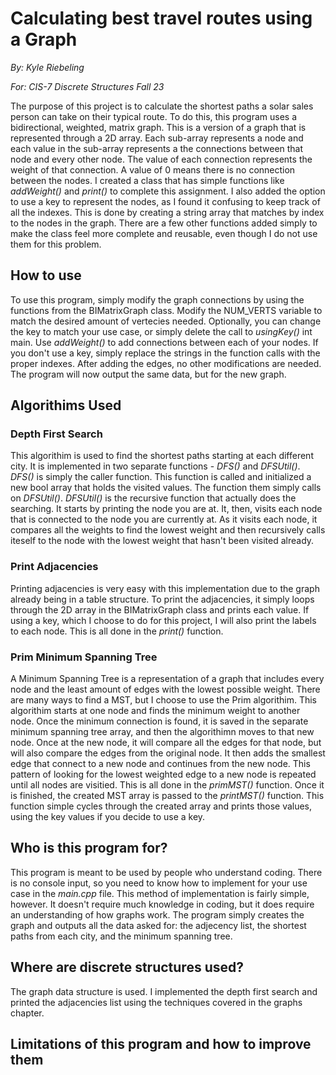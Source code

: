 # Calculating best travel routes using a Graph

*By: Kyle Riebeling*

*For: CIS-7 Discrete Structures Fall 23*

The purpose of this project is to calculate the shortest paths a solar sales person can take on their typical route. To do this, this program uses a bidirectional, weighted, matrix graph. This is a version of a graph that is represented through a 2D array. Each sub-array represents a node and each value in the sub-array represents a the connections between that node and every other node. The value of each connection represents the weight of that connection. A value of 0 means there is no connection between the nodes. I created a class that has simple functions like *addWeight()* and *print()* to complete this assignment. I also added the option to use a key to represent the nodes, as I found it confusing to keep track of all the indexes. This is done by creating a string array that matches by index to the nodes in the graph. There are a few other functions added simply to make the class feel more complete and reusable, even though I do not use them for this problem.

## How to use

To use this program, simply modify the graph connections by using the functions from the BIMatrixGraph class. Modify the NUM_VERTS variable to match the desired amount of vertecies needed. Optionally, you can change the key to match your use case, or simply delete the call to *usingKey()* int main. Use *addWeight()* to add connections between each of your nodes. If you don't use a key, simply replace the strings in the function calls with the proper indexes. After adding the edges, no other modifications are needed. The program will now output the same data, but for the new graph.

## Algorithims Used

### Depth First Search

This algorithim is used to find the shortest paths starting at each different city. It is implemented in two separate functions - *DFS()* and *DFSUtil()*. *DFS()* is simply the caller function. This function is called and initialized a new bool array that holds the visited values. The function them simply calls on *DFSUtil()*. *DFSUtil()* is the recursive function that actually does the searching. It starts by printing the node you are at. It, then, visits each node that is connected to the node you are currently at. As it visits each node, it compares all the weights to find the lowest weight and then recursively calls iteself to the node with the lowest weight that hasn't been visited already.

### Print Adjacencies

Printing adjacencies is very easy with this implementation due to the graph already being in a table structure. To print the adjacencies, it simply loops through the 2D array in the BIMatrixGraph class and prints each value. If using a key, which I choose to do for this project, I will also print the labels to each node. This is all done in the *print()* function.

### Prim Minimum Spanning Tree

A Minimum Spanning Tree is a representation of a graph that includes every node and the least amount of edges with the lowest possible weight. There are many ways to find a MST, but I choose to use the Prim algorithim. This algorithim starts at one node and finds the minimum weight to another node. Once the minimum connection is found, it is saved in the separate minimum spanning tree array, and then the algorithimn moves to that new node. Once at the new node, it will compare all the edges for that node, but will also compare the edges from the original node. It then adds the smallest edge that connect to a new node and continues from the new node. This pattern of looking for the lowest weighted edge to a new node is repeated until all nodes are visitied. This is all done in the *primMST()* function. Once it is finished, the created MST array is passed to the *printMST()* function. This function simple cycles through the created array and prints those values, using the key values if you decide to use a key. 

## Who is this program for?

This program is meant to be used by people who understand coding. There is no console input, so you need to know how to implement for your use case in the *main.cpp* file. This method of implementation is fairly simple, however. It doesn't require much knowledge in coding, but it does require an understanding of how graphs work. The program simply creates the graph and outputs all the data asked for: the adjecency list, the shortest paths from each city, and the minimum spanning tree.

## Where are discrete structures used?

The graph data structure is used. I implemented the depth first search and printed the adjacencies list using the techniques covered in the graphs chapter.

## Limitations of this program and how to improve them


